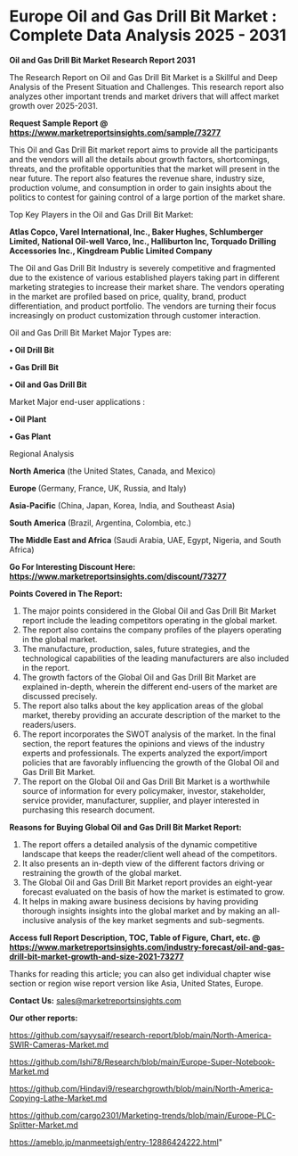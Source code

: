 # Europe Oil and Gas Drill Bit Market : Complete Data Analysis 2025 - 2031

<strong>Oil and Gas Drill Bit Market Research Report 2031</strong>

The Research Report on Oil and Gas Drill Bit Market is a Skillful and Deep Analysis of the Present Situation and Challenges. This research report also analyzes other important trends and market drivers that will affect market growth over 2025-2031.

<strong>Request Sample Report @ <a href=https://www.marketreportsinsights.com/sample/73277>https://www.marketreportsinsights.com/sample/73277</a></strong>

This Oil and Gas Drill Bit market report aims to provide all the participants and the vendors will all the details about growth factors, shortcomings, threats, and the profitable opportunities that the market will present in the near future. The report also features the revenue share, industry size, production volume, and consumption in order to gain insights about the politics to contest for gaining control of a large portion of the market share.

Top Key Players in the Oil and Gas Drill Bit Market:

<strong>Atlas Copco, Varel International, Inc., Baker Hughes, Schlumberger Limited, National Oil-well Varco, Inc., Halliburton Inc, Torquado Drilling Accessories Inc., Kingdream Public Limited Company</strong>

The Oil and Gas Drill Bit Industry is severely competitive and fragmented due to the existence of various established players taking part in different marketing strategies to increase their market share. The vendors operating in the market are profiled based on price, quality, brand, product differentiation, and product portfolio. The vendors are turning their focus increasingly on product customization through customer interaction.

Oil and Gas Drill Bit Market Major Types are:

<strong>• Oil Drill Bit

• Gas Drill Bit

• Oil and Gas Drill Bit</strong>

Market Major end-user applications :

<strong>• Oil Plant

• Gas Plant</strong>

Regional Analysis

</u><strong><b>North America</b></strong> (the United States, Canada, and Mexico)

<strong><b>Europe </b></strong>(Germany, France, UK, Russia, and Italy)

<strong><b>Asia-Pacific</b></strong> (China, Japan, Korea, India, and Southeast Asia)

<strong><b>South America</b></strong> (Brazil, Argentina, Colombia, etc.)

<strong><b>The Middle East and Africa</b></strong> (Saudi Arabia, UAE, Egypt, Nigeria, and South Africa)

<strong>Go For Interesting Discount Here: <a href=https://www.marketreportsinsights.com/discount/73277>https://www.marketreportsinsights.com/discount/73277</a></strong>

<strong>Points Covered in The Report:</strong>
<ol>
  <li>The major points considered in the Global Oil and Gas Drill Bit Market report include the leading competitors operating in the global market.</li>
  <li>The report also contains the company profiles of the players operating in the global market.</li>
  <li>The manufacture, production, sales, future strategies, and the technological capabilities of the leading manufacturers are also included in the report.</li>
  <li>The growth factors of the Global Oil and Gas Drill Bit Market are explained in-depth, wherein the different end-users of the market are discussed precisely.</li>
  <li>The report also talks about the key application areas of the global market, thereby providing an accurate description of the market to the readers/users.</li>
  <li>The report incorporates the SWOT analysis of the market. In the final section, the report features the opinions and views of the industry experts and professionals. The experts analyzed the export/import policies that are favorably influencing the growth of the Global Oil and Gas Drill Bit Market.</li>
  <li>The report on the Global Oil and Gas Drill Bit Market is a worthwhile source of information for every policymaker, investor, stakeholder, service provider, manufacturer, supplier, and player interested in purchasing this research document.</li>
</ol>
<strong>Reasons for Buying Global Oil and Gas Drill Bit Market Report:</strong>

<ol>
  <li>The report offers a detailed analysis of the dynamic competitive landscape that keeps the reader/client well ahead of the competitors.</li>
  <li>It also presents an in-depth view of the different factors driving or restraining the growth of the global market.</li>
  <li>The Global Oil and Gas Drill Bit Market report provides an eight-year forecast evaluated on the basis of how the market is estimated to grow.</li>
  <li>It helps in making aware business decisions by having providing thorough insights insights into the global market and by making an all-inclusive analysis of the key market segments and sub-segments.</li>
</ol>
<strong>Access full Report Description, TOC, Table of Figure, Chart, etc. @ <a href=https://www.marketreportsinsights.com/industry-forecast/oil-and-gas-drill-bit-market-growth-and-size-2021-73277>https://www.marketreportsinsights.com/industry-forecast/oil-and-gas-drill-bit-market-growth-and-size-2021-73277</a></strong>


Thanks for reading this article; you can also get individual chapter wise section or region wise report version like Asia, United States, Europe.

<strong>Contact Us:</strong>
sales@marketreportsinsights.com

<strong>Our other reports:</strong>

<a href=https://github.com/sayysaif/research-report/blob/main/North-America-SWIR-Cameras-Market.md>https://github.com/sayysaif/research-report/blob/main/North-America-SWIR-Cameras-Market.md</a>

<a href=https://github.com/Ishi78/Research/blob/main/Europe-Super-Notebook-Market.md>https://github.com/Ishi78/Research/blob/main/Europe-Super-Notebook-Market.md</a>

<a href=https://github.com/Hindavi9/researchgrowth/blob/main/North-America-Copying-Lathe-Market.md>https://github.com/Hindavi9/researchgrowth/blob/main/North-America-Copying-Lathe-Market.md</a>

<a href=https://github.com/cargo2301/Marketing-trends/blob/main/Europe-PLC-Splitter-Market.md>https://github.com/cargo2301/Marketing-trends/blob/main/Europe-PLC-Splitter-Market.md</a>

<a href=https://ameblo.jp/manmeetsigh/entry-12886424222.html>https://ameblo.jp/manmeetsigh/entry-12886424222.html</a>"
